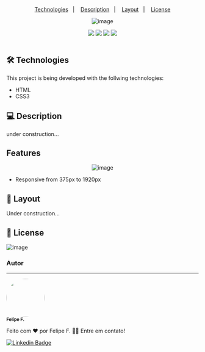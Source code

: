 <!-- README TEMPLATE by Felipe F. -->

<div align='center'>

<p>
  <a href="#-Technologies">Technologies</a>&nbsp;&nbsp;&nbsp;|&nbsp;&nbsp;&nbsp;
  <a href="#-Description">Description</a>&nbsp;&nbsp;&nbsp;|&nbsp;&nbsp;&nbsp;
  <a href="#-Layout">Layout</a>&nbsp;&nbsp;&nbsp;|&nbsp;&nbsp;&nbsp;
  <a href="#-Licença">License</a>
</p>

  ![image](https://user-images.githubusercontent.com/2619027/169178127-0e5263c8-38e9-489a-8d65-65a28323b34b.png)

<div>
    <img src="https://img.shields.io/github/repo-size/felpfsf/bootcamp-spread-dio-htmlcss3">
    <img src="https://img.shields.io/github/last-commit/felpfsf/bootcamp-spread-dio-htmlcss3">
    <img src="https://img.shields.io/github/languages/count/felpfsf/bootcamp-spread-dio-htmlcss3">
    <img src="https://img.shields.io/github/languages/top/felpfsf/bootcamp-spread-dio-htmlcss3">
</div>
</div>

</br>

## 🛠 Technologies

This project is being developed with the follwing technologies:

- HTML
- CSS3


## 💻 Description

  under construction...


## Features

<div align='center'>

  ![image](https://user-images.githubusercontent.com/2619027/169180524-8743b2c0-7920-4f02-97fe-cb59b07c621e.png)
  
</div>

- Responsive from 375px to 1920px


## 🔖 Layout

Under construction...

## 📝 License

![image](https://img.shields.io/github/license/felpfsf/alura-challenge-logica-jogo-forca?label=license&style=flat-square)
<!--
[![License: MIT](https://img.shields.io/badge/License-MIT-yellow.svg)](https://opensource.org/licenses/MIT)
-->
### Autor
---

 <img style="border-radius: 50%;" src="https://avatars.githubusercontent.com/u/2619027?s=400&u=bbad89e6365e204c58f5165424b8e4672062317a&v=4" width="100px;" alt=""/>
 <br />
 <sub><b>Felipe F.</b></sub>


Feito com ❤️ por Felipe F. 👋🏽 Entre em contato!

[![Linkedin Badge](https://img.shields.io/badge/-Felipe-blue?style=flat-square&logo=Linkedin&logoColor=white&link=https://www.linkedin.com/in/felipefsf/)](https://www.linkedin.com/in/felipefsf/)
